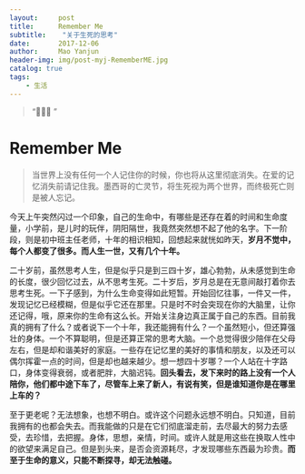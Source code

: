 ```yaml
---
layout:     post
title:      Remember Me
subtitle:    "关于生死的思考"
date:       2017-12-06
author:     Mao Yanjun
header-img: img/post-myj-RememberME.jpg
catalog: true
tags:
    - 生活
---
```


> “🙉🙉🙉 ”
# Remember Me 

> 当世界上没有任何一个人记住你的时候，你也将从这里彻底消失。在爱的记忆消失前请记住我。墨西哥的亡灵节，将生死视为两个世界，而终极死亡则是被人忘记。

今天上午突然闪过一个印象，自己的生命中，有哪些是还存在着的时间和生命度量，小学前，是儿时的玩伴，阴阳隔世，我竟然突然想不起了他的名字。下一阶段，则是初中班主任老师，十年的相识相知，回想起来就恍如昨天，**岁月不觉中，每个人都变了很多。而人生一世，又有几个十年。**

二十岁前，虽然思考人生，但是似乎只是到三四十岁，雄心勃勃，从未感觉到生命的长度，很少回忆过去，从不思考生死。二十岁后，岁月总是在无意间敲打着你去思考生死。一下子感到，为什么生命变得如此短暂。开始回忆往事，一件又一件，发现记忆已经模糊，但是似乎它还在那里。只是时不时会突现在你的大脑里，让你还记得，哦，原来你的生命有这么长。开始关注身边真正属于自己的东西。目前我真的拥有了什么？或者说下一个十年，我还能拥有什么？一个虽然短小，但还算强壮的身体。一个不算聪明，但是还算正常的思考大脑。一个总觉得很少陪伴在父母左右，但是却和谐美好的家庭。一些存在记忆里的美好的事情和朋友，以及还可以偶尔挥霍一点的时间，但是却也越来越少。想一想四十岁哪？一个人站在十字路口，身体变得衰弱，或者肥胖，大脑迟钝。**回头看去，发下来时的路上没有一个人陪你，他们都中途下车了，尽管车上来了新人，有说有笑，但是谁知道你是在哪里上车的？**

至于更老呢？无法想象，也想不明白。或许这个问题永远想不明白。只知道，目前我拥有的也都会失去。而我能做的只是在它们彻底溜走前，去尽最大的努力去感受，去珍惜，去把握。身体，思想，亲情，时间。或许人就是用这些在换取人性中的欲望来满足自己。但是到头来，是否会资源耗尽，才发现哪些东西最为珍贵。**而至于生命的意义，只能不断探寻，却无法触碰。**









